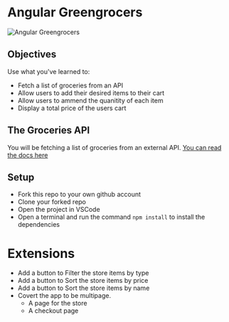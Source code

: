 # Angular Greengrocers

![Angular Greengrocers](./images/angular-greengrocers.gif)

## Objectives

Use what you've learned to:

- Fetch a list of groceries from an API
- Allow users to add their desired items to their cart
- Allow users to ammend the quanitity of each item
- Display a total price of the users cart

## The Groceries API

You will be fetching a list of groceries from an external API. [You can read the docs here](https://boolean-api-server.fly.dev/api-docs/#/groceries)

## Setup

- Fork this repo to your own github account
- Clone your forked repo
- Open the project in VSCode
- Open a terminal and run the command `npm install` to install the dependencies

# Extensions

- Add a button to Filter the store items by type
- Add a button to Sort the store items by price
- Add a button to Sort the store items by name
- Covert the app to be multipage.
  - A page for the store
  - A checkout page
